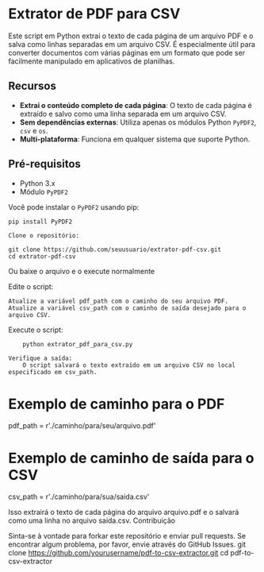 # Extrator de PDF para CSV

Este script em Python extrai o texto de cada página de um arquivo PDF e o salva como linhas separadas em um arquivo CSV. É especialmente útil para converter documentos com várias páginas em um formato que pode ser facilmente manipulado em aplicativos de planilhas.

## Recursos

- **Extrai o conteúdo completo de cada página**: O texto de cada página é extraído e salvo como uma linha separada em um arquivo CSV.
- **Sem dependências externas**: Utiliza apenas os módulos Python `PyPDF2`, `csv` e `os`.
- **Multi-plataforma**: Funciona em qualquer sistema que suporte Python.

## Pré-requisitos

- Python 3.x
- Módulo `PyPDF2`

Você pode instalar o `PyPDF2` usando pip:

```bash
pip install PyPDF2
```
    Clone o repositório:

```
git clone https://github.com/seuusuario/extrator-pdf-csv.git
cd extrator-pdf-csv
```


Ou baixe o arquivo e o execute normalmente



Edite o script:

    Atualize a variável pdf_path com o caminho do seu arquivo PDF.
    Atualize a variável csv_path com o caminho de saída desejado para o arquivo CSV.

Execute o script:

```
    python extrator_pdf_para_csv.py
```

    Verifique a saída:
        O script salvará o texto extraído em um arquivo CSV no local especificado em csv_path.

# Exemplo de caminho para o PDF
pdf_path = r'./caminho/para/seu/arquivo.pdf'

# Exemplo de caminho de saída para o CSV
csv_path = r'./caminho/para/sua/saida.csv'

Isso extrairá o texto de cada página do arquivo arquivo.pdf e o salvará como uma linha no arquivo saida.csv.
Contribuição

Sinta-se à vontade para forkar este repositório e enviar pull requests. Se encontrar algum problema, por favor, envie através do GitHub Issues.
git clone https://github.com/yourusername/pdf-to-csv-extractor.git
cd pdf-to-csv-extractor
```
